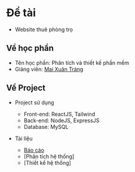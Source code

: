 # Đề tài

- Website thuê phòng trọ

## Về học phần

- Tên học phần: Phân tích và thiết kế phần mềm
- Giảng viên: [Mai Xuân Tráng]

## Về Project

- Project sử dụng

  - Front-end: ReactJS, Tailwind
  - Back-end: NodeJS, ExpressJS
  - Database: MySQL

- Tài liệu
  - [Báo cáo]
  - [Phân tích hệ thống]
  - [Thiết kế hệ thống]

[mai xuân tráng]: https://www.researchgate.net/profile/Mai-Trang
[báo cáo]: https://github.com/twinddev/Web-thue-phong-tro/tree/master/b%C3%A1o%20c%C3%A1o
